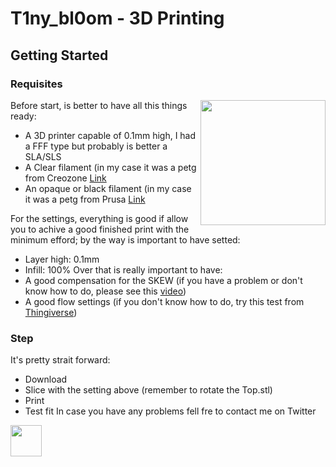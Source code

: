 # T1ny_bl0om - 3D Printing

## Getting Started

### Requisites

<img align="right" width="200" height="200" src="https://github.com/Raffa2s/T1ny_bl0om/blob/T1ny_bl0om/master/Images/photo_2019-07-17_12-13-25.jpg">Before start, is better to have all this things ready:
- A 3D printer capable of 0.1mm high, I had a FFF type but probably is better a SLA/SLS
- A Clear filament (in my case it was a petg from Creozone [Link](https://www.aliexpress.com/item/32830591502.html?ws_ab_test=searchweb0_0%2Csearchweb201602_8_10065_10068_319_317_10696_10084_453_10083_454_10618_10304_10307_10820_10821_537_10302_536_10843_10059_10884_10887_321_322_10103%2Csearchweb201603_52%2CppcSwitch_0&algo_expid=12bb8986-55f0-40f5-9eec-46a4e6282a33-1&algo_pvid=12bb8986-55f0-40f5-9eec-46a4e6282a33)
- An opaque or black filament (in my case it was a petg from Prusa [Link](https://shop.prusa3d.com/en/prusament/802-prusament-petg-jet-black-1kg.html)

For the settings, everything is good if allow you to achive a good finished print with the minimum efford; by the way is important to have setted:
- Layer high: 0.1mm
- Infill: 100%
Over that is really important to have:
- A good compensation for the SKEW (if you have a problem or don't know how to do, please see this [video](https://www.youtube.com/watch?v=YfAb5IaHDSo))
- A good flow settings (if you don't know how to do, try this test from [Thingiverse](https://www.thingiverse.com/thing:342198))

### Step
It's pretty strait forward:
- Download
- Slice with the setting above (remember to rotate the Top.stl)
- Print
- Test fit
In case you have any problems fell fre to contact me on Twitter



<img src="https://github.com/Raffa2s/T1ny_bl0om/blob/T1ny_bl0om/master/Images/yop.gif" width="50">
